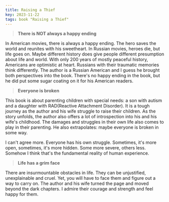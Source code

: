 ```yaml
---
title: Raising a Thief 
key: 2023-11-22
tags: book "Raising a Thief"
---
```

> **There is NOT always a happy ending**

In American movies, there is always a happy ending. The hero saves the world and reunites with his sweetheart. 
In Russian movies, heroes die, but life goes on. Maybe different history does give people different presumption about life and world. 
With only 200 years of mostly peaceful history, Americans are optimistic at heart. Russians with their traumatic memories think differently. 
The author is a Russian American and I guess he brought both perspectives into the book. There's no happy ending in the book, but he did put some sugar coating on it 
for his American readers. 

> **Everyone is broken**

This book is about parenting children with special needs: a son with autism and a daughter with RAD(Reactive Attachment Disorder). It is a tough journey as the author
and his wife struggle to raise their children. As the story unfolds, the author also offers a lot of introspection into his and his wife's childhood. The damages and struggles 
in their own life also comes to play in their parenting. He also extrapolates: maybe everyone is broken in some way. 

I can't agree more. Everyone has his own struggle. Sometimes, it's more open, sometimes, it's more hidden. Some more severe, others less. Somehow I think that's the fundamental reality of human experience.


> **Life has a grim face**

There are insurmountable obstacles in life. They can be unjustified, unexplainable and cruel. Yet, you will have to face them and figure out a way to carry on. 
The author and his wife turned the page and moved beyond the dark chapters. I admire their courage and strength and feel happy for them.   


